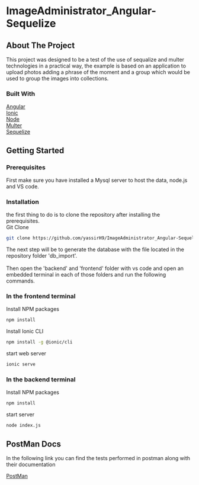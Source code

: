 # ImageAdministrator_Angular-Sequelize
<!-- ABOUT THE PROJECT -->
## About The Project
This project was designed to be a test of the use of sequalize and multer technologies in a practical way, the example is based on an application to upload photos adding a phrase of the moment and a group which would be used to group the images into collections.


### Built With
[Angular](https://angular.io/)
<br>
[Ionic](https://ionicframework.com/)
<br>
[Node](https://nodejs.org/es/)
<br>
[Multer](https://github.com/expressjs/multer)
<br>
[Sequelize](https://sequelize.org/)


<!-- GETTING STARTED -->
## Getting Started

### Prerequisites

First make sure you have installed a Mysql server to host the data, node.js and VS code.


### Installation

the first thing to do is to clone the repository after installing the prerequisites.
<br>
Git Clone
```sh
git clone https://github.com/yassirH9/ImageAdministrator_Angular-Sequelize
  ```
The next step will be to generate the database with the file located in the repository folder 'db_import'.
<br>
<br>
Then open the 'backend' and 'frontend' folder with vs code and open an embedded terminal in each of those folders and run the following commands.
<br>
### In the frontend terminal
Install NPM packages 
```sh
npm install
   ```
 Install Ionic CLI 
```sh
npm install -g @ionic/cli
   ```
start web server
```sh
ionic serve
   ```
### In the backend terminal
Install NPM packages 
```sh
npm install
   ```
 start server
```sh
node index.js
   ```

   
## PostMan Docs
In the following link you can find the tests performed in postman along with their documentation

[PostMan](https://documenter.getpostman.com/view/23381057/2s83ziN42T)
